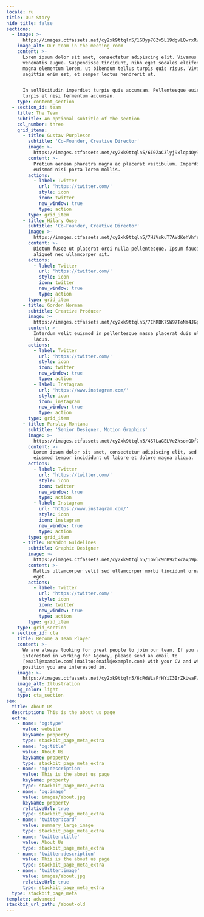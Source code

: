 ```yaml
---
locale: ru
title: Our Story
hide_title: false
sections:
  - image: >-
      https://images.ctfassets.net/cy2xk9ttqln5/1GDyp7GZv5L19dgvLQwrxR/1cd6fd1769f77f0bf0c12ca92a805455/about.jpg
    image_alt: Our team in the meeting room
    content: >-
      Lorem ipsum dolor sit amet, consectetur adipiscing elit. Vivamus vel
      venenatis augue. Suspendisse tincidunt, nibh eget sodales eleifend, lectus
      magna elementum lorem, ut bibendum tellus turpis quis risus. Vivamus
      sagittis enim est, et semper lectus hendrerit ut.


      In sollicitudin imperdiet turpis quis accumsan. Pellentesque euismod
      turpis et nisi fermentum accumsan.
    type: content_section
  - section_id: team
    title: The Team
    subtitle: An optional subtitle of the section
    col_number: three
    grid_items:
      - title: Gustav Purpleson
        subtitle: 'Co-Founder, Creative Director'
        image: >-
          https://images.ctfassets.net/cy2xk9ttqln5/6I0ZaC3lyj9xlqp4Oy9N9q/af0ef767bc69ff44c3e0dec705fec760/team-1.png
        content: >-
          Pretium aenean pharetra magna ac placerat vestibulum. Imperdiet sed
          euismod nisi porta lorem mollis.
        actions:
          - label: Twitter
            url: 'https://twitter.com/'
            style: icon
            icon: twitter
            new_window: true
            type: action
        type: grid_item
      - title: Hilary Ouse
        subtitle: 'Co-Founder, Creative Director'
        image: >-
          https://images.ctfassets.net/cy2xk9ttqln5/7HiVskuT7AVdKehVhfsVsW/724ac8e931882f3495158c63843f3ceb/team-2.png
        content: >-
          Dictum fusce ut placerat orci nulla pellentesque. Ipsum faucibus vitae
          aliquet nec ullamcorper sit.
        actions:
          - label: Twitter
            url: 'https://twitter.com/'
            style: icon
            icon: twitter
            new_window: true
            type: action
        type: grid_item
      - title: Gordon Norman
        subtitle: Creative Producer
        image: >-
          https://images.ctfassets.net/cy2xk9ttqln5/7ChRBK7SW97ToNY4JGp0P7/d5748994c6220b41d209536bc643ce2f/team-3.png
        content: >-
          Interdum velit euismod in pellentesque massa placerat duis ultricies
          lacus.
        actions:
          - label: Twitter
            url: 'https://twitter.com/'
            style: icon
            icon: twitter
            new_window: true
            type: action
          - label: Instagram
            url: 'https://www.instagram.com/'
            style: icon
            icon: instagram
            new_window: true
            type: action
        type: grid_item
      - title: Parsley Montana
        subtitle: 'Senior Designer, Motion Graphics'
        image: >-
          https://images.ctfassets.net/cy2xk9ttqln5/4S7LaGELVeZksonQDf2Xlf/4c8a14036f0cad7e11ce983ad2d71df4/team-4.png
        content: >-
          Lorem ipsum dolor sit amet, consectetur adipiscing elit, sed do
          eiusmod tempor incididunt ut labore et dolore magna aliqua.
        actions:
          - label: Twitter
            url: 'https://twitter.com/'
            style: icon
            icon: twitter
            new_window: true
            type: action
          - label: Instagram
            url: 'https://www.instagram.com/'
            style: icon
            icon: instagram
            new_window: true
            type: action
        type: grid_item
      - title: Brandon Guidelines
        subtitle: Graphic Designer
        image: >-
          https://images.ctfassets.net/cy2xk9ttqln5/1Gwlc9nB92bxcaVp9p7qcL/2e323173eb73bd23fa68bb627c1afeea/team-5.png
        content: >-
          Mattis ullamcorper velit sed ullamcorper morbi tincidunt ornare massa
          eget.
        actions:
          - label: Twitter
            url: 'https://twitter.com/'
            style: icon
            icon: twitter
            new_window: true
            type: action
        type: grid_item
    type: grid_section
  - section_id: cta
    title: Become a Team Player
    content: >-
      We are always looking for great people to join our team. If you are
      interested in working for Agency, please send an email to
      [email@example.com](mailto:email@example.com) with your CV and which
      position you are interested in.
    image: >-
      https://images.ctfassets.net/cy2xk9ttqln5/6cRdWLaFfHYiI3IrZkUwaF/43ea27d5b8a91a230967c378e24951a3/cta-about.svg
    image_alt: Illustration
    bg_color: light
    type: cta_section
seo:
  title: About Us
  description: This is the about us page
  extra:
    - name: 'og:type'
      value: website
      keyName: property
      type: stackbit_page_meta_extra
    - name: 'og:title'
      value: About Us
      keyName: property
      type: stackbit_page_meta_extra
    - name: 'og:description'
      value: This is the about us page
      keyName: property
      type: stackbit_page_meta_extra
    - name: 'og:image'
      value: images/about.jpg
      keyName: property
      relativeUrl: true
      type: stackbit_page_meta_extra
    - name: 'twitter:card'
      value: summary_large_image
      type: stackbit_page_meta_extra
    - name: 'twitter:title'
      value: About Us
      type: stackbit_page_meta_extra
    - name: 'twitter:description'
      value: This is the about us page
      type: stackbit_page_meta_extra
    - name: 'twitter:image'
      value: images/about.jpg
      relativeUrl: true
      type: stackbit_page_meta_extra
  type: stackbit_page_meta
template: advanced
stackbit_url_path: /about-old
---
```

